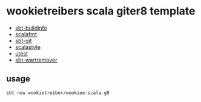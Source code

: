 # wookietreibers scala giter8 template

- [sbt-buildinfo](https://github.com/sbt/sbt-buildinfo)
- [scalafmt](http://scalameta.org/scalafmt/)
- [sbt-git](https://github.com/sbt/sbt-git)
- [scalastyle](http://www.scalastyle.org/)
- [utest](https://github.com/lihaoyi/utest)
- [sbt-wartremover](http://www.wartremover.org/)

## usage

```
sbt new wookietreiber/wookiee-scala.g8
```
